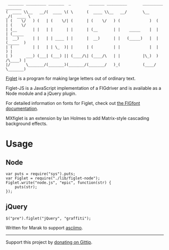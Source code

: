 	 _______ _________ _______  _        _______ _________       _________ _______ 
	(  ____ \\__   __/(  ____ \( \      (  ____ \\__   __/       \__    _/(  ____ \
	| (    \/   ) (   | (    \/| (      | (    \/   ) (             )  (  | (    \/
	| (__       | |   | |      | |      | (__       | |    _____    |  |  | (_____ 
	|  __)      | |   | | ____ | |      |  __)      | |   (_____)   |  |  (_____  )
	| (         | |   | | \_  )| |      | (         | |             |  |        ) |
	| )      ___) (___| (___) || (____/\| (____/\   | |          |\_)  )  /\____) |
	|/       \_______/(_______)(_______/(_______/   )_(          (____/   \_______)

[Figlet](http://www.figlet.org/) is a program for making large letters out of ordinary text.

Figlet-JS is a JavaScript implementation of a FIGdriver and is available as a Node module and a jQuery plugin.

For detailed information on fonts for Figlet, check out [the FIGfont documentation](http://www.jave.de/figlet/figfont.html).

MXfiglet is an extension by Ian Holmes to add Matrix-style cascading background effects.

Usage
=====

Node
----

	var puts = require("sys").puts;
	var Figlet = require("./lib/figlet-node");
	Figlet.write("node.js", "epic", function(str) {
		puts(str);
	});

jQuery
------

	$("pre").figlet("jQuery", "graffiti");

Written for Marak to support [asciimo](http://github.com/marak/asciimo).

---

Support this project by [donating on Gittip](https://www.gittip.com/scottgonzalez/).
